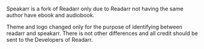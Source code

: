Speakarr is a fork of Readarr only due to Readarr not having the same author have ebook and audiobook. 

Theme and logo changed only for the purpose of identifying between readarr and speakarr. There is not other differences and all credit should be sent to the Developers of Readarr.

